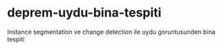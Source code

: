 # deprem-uydu-bina-tespiti
Instance segmentation ve change detection ile uydu goruntusunden bina tespiti
